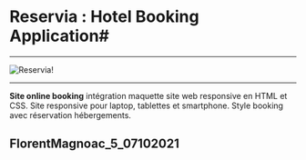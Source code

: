 # Reservia : Hotel Booking Application#

-------------------------- 

![Reservia!]()

---------------------------

**Site online booking** intégration maquette site web responsive en HTML et CSS. Site responsive pour laptop, tablettes et smartphone. Style booking avec réservation hébergements.

## FlorentMagnoac_5_07102021
